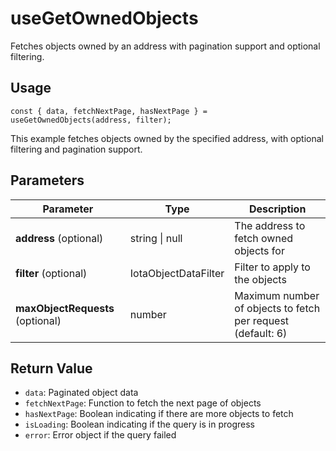 # useGetOwnedObjects

Fetches objects owned by an address with pagination support and optional filtering.

## Usage
```tsx
const { data, fetchNextPage, hasNextPage } = useGetOwnedObjects(address, filter);
```

This example fetches objects owned by the specified address, with optional filtering and pagination support.

## Parameters
| Parameter | Type | Description |
|-----------|------|-------------|
| **address** (optional) | string \| null | The address to fetch owned objects for |
| **filter** (optional) | IotaObjectDataFilter | Filter to apply to the objects |
| **maxObjectRequests** (optional) | number | Maximum number of objects to fetch per request (default: 6) |

## Return Value
* `data`: Paginated object data
* `fetchNextPage`: Function to fetch the next page of objects
* `hasNextPage`: Boolean indicating if there are more objects to fetch
* `isLoading`: Boolean indicating if the query is in progress
* `error`: Error object if the query failed